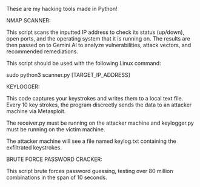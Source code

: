 These are my hacking tools made in Python!

NMAP SCANNER:

This script scans the inputted IP address to check its status (up/down), open ports, and the operating system that it is running on. The results are then passed on to Gemini AI to analyze vulnerabilities, attack vectors, and recommended remediations.

This script should be used with the following Linux command:

sudo python3 scanner.py [TARGET_IP_ADDRESS]

KEYLOGGER:

This code captures your keystrokes and writes them to a local text file. Every 10 key strokes, the program discreetly sends the data to an attacker machine via Metasploit.

The receiver.py must be running on the attacker machine and keylogger.py must be running on the victim machine.

The attacker machine will see a file named keylog.txt containing the exfiltrated keystrokes.

BRUTE FORCE PASSWORD CRACKER:

This script brute forces password guessing, testing over 80 million combinations in the span of 10 seconds.
